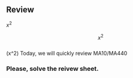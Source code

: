 
## Review
$x^2$

$$x^2$$\
\(x^2\)
Today, we will quickly review MA10/MA440

### Please, solve the reivew sheet.


